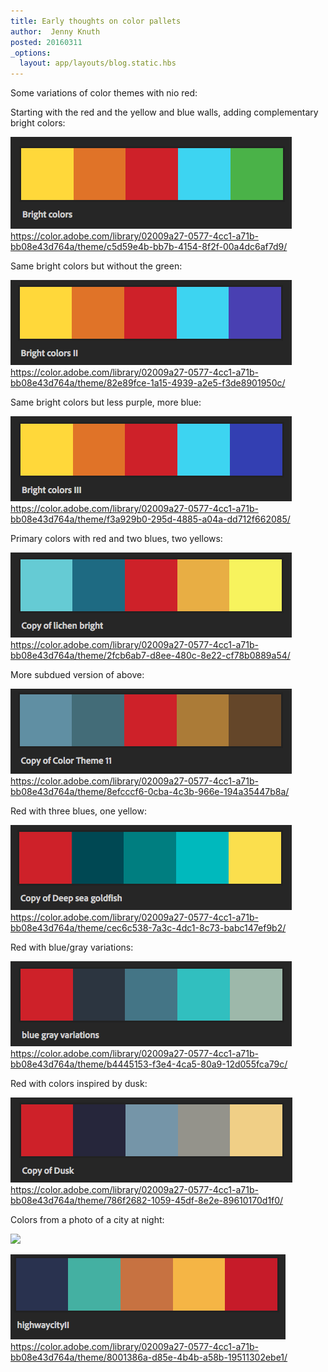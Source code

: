 ```yaml
---
title: Early thoughts on color pallets
author:  Jenny Knuth
posted: 20160311
_options:
  layout: app/layouts/blog.static.hbs
---
```


Some variations of color themes with nio red:

Starting with the red and the yellow and blue walls, adding complementary bright colors:

![](../assets/images/colors/BrightColors.png)
https://color.adobe.com/library/02009a27-0577-4cc1-a71b-bb08e43d764a/theme/c5d59e4b-bb7b-4154-8f2f-00a4dc6af7d9/

Same bright colors but without the green:

![](../assets/images/colors/BrightColorsII.png)
https://color.adobe.com/library/02009a27-0577-4cc1-a71b-bb08e43d764a/theme/82e89fce-1a15-4939-a2e5-f3de8901950c/

Same bright colors but less purple, more blue:

![](../assets/images/colors/BrightColorsIII.png)
https://color.adobe.com/library/02009a27-0577-4cc1-a71b-bb08e43d764a/theme/f3a929b0-295d-4885-a04a-dd712f662085/

Primary colors with red and two blues, two yellows:

![](../assets/images/colors/PrimaryVariations.png)
https://color.adobe.com/library/02009a27-0577-4cc1-a71b-bb08e43d764a/theme/2fcb6ab7-d8ee-480c-8e22-cf78b0889a54/

More subdued version of above:

![](../assets/images/colors/PrimaryVariationsSubdued.png)
https://color.adobe.com/library/02009a27-0577-4cc1-a71b-bb08e43d764a/theme/8efcccf6-0cba-4c3b-966e-194a35447b8a/

Red with three blues, one yellow:

![](../assets/images/colors/Goldfish.png)
https://color.adobe.com/library/02009a27-0577-4cc1-a71b-bb08e43d764a/theme/cec6c538-7a3c-4dc1-8c73-babc147ef9b2/

Red with blue/gray variations:

![](../assets/images/colors/BlueGray.png)
https://color.adobe.com/library/02009a27-0577-4cc1-a71b-bb08e43d764a/theme/b4445153-f3e4-4ca5-80a9-12d055fca79c/

Red with colors inspired by dusk:

![](../assets/images/colors/Dusk.png)
https://color.adobe.com/library/02009a27-0577-4cc1-a71b-bb08e43d764a/theme/786f2682-1059-45df-8e2e-89610170d1f0/

Colors from a photo of a city at night:

![](../assets/images/highway_city.jpg)

![](../assets/images/colors/cityAtNight.png)
https://color.adobe.com/library/02009a27-0577-4cc1-a71b-bb08e43d764a/theme/8001386a-d85e-4b4b-a58b-19511302ebe1/
